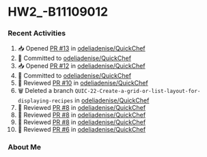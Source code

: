 # HW2_-B11109012

### Recent Activities
<!--START_SECTION:activity-->
1. 📥 Opened [PR #13](https://github.com/odeliadenise/QuickChef/pull/13) in [odeliadenise/QuickChef](https://github.com/odeliadenise/QuickChef)
2. 📝 Committed to [odeliadenise/QuickChef](https://github.com/odeliadenise/QuickChef/commit/f9cebe1d06f94d55d2be2ce2d411d9494e286bbc)
3. 📥 Opened [PR #12](https://github.com/odeliadenise/QuickChef/pull/12) in [odeliadenise/QuickChef](https://github.com/odeliadenise/QuickChef)
4. 📝 Committed to [odeliadenise/QuickChef](https://github.com/odeliadenise/QuickChef/commit/fc2718d0b23e833d5a7ed37fe4c951fd5c44ae6d)
5. 🔎 Reviewed [PR #10](https://github.com/odeliadenise/QuickChef/pull/10) in [odeliadenise/QuickChef](https://github.com/odeliadenise/QuickChef)
6. 🗑️ Deleted a branch `QUIC-22-Create-a-grid-or-list-layout-for-displaying-recipes` in [odeliadenise/QuickChef](https://github.com/odeliadenise/QuickChef)
7. 🔎 Reviewed [PR #8](https://github.com/odeliadenise/QuickChef/pull/8) in [odeliadenise/QuickChef](https://github.com/odeliadenise/QuickChef)
8. 🔎 Reviewed [PR #8](https://github.com/odeliadenise/QuickChef/pull/8) in [odeliadenise/QuickChef](https://github.com/odeliadenise/QuickChef)
9. 🔎 Reviewed [PR #8](https://github.com/odeliadenise/QuickChef/pull/8) in [odeliadenise/QuickChef](https://github.com/odeliadenise/QuickChef)
10. 🔎 Reviewed [PR #6](https://github.com/odeliadenise/QuickChef/pull/6) in [odeliadenise/QuickChef](https://github.com/odeliadenise/QuickChef)
<!--END_SECTION:activity-->

### About Me
<!--MYLINKS:START -->
<!--MYLINKS:END -->
